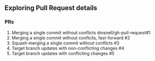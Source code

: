 ## Exploring Pull Request details

### PRs

 1. Merging a single commit without conflicts dmsnell/gh-pull-request#1
 2. Merging a single commit without conflcits, fast-forward #2
 3. Squash-merging a single commit without conflicts #3
 4. Target branch updates with non-conflicting changes #4
 5. Target branch updates with conflicting changes #5

